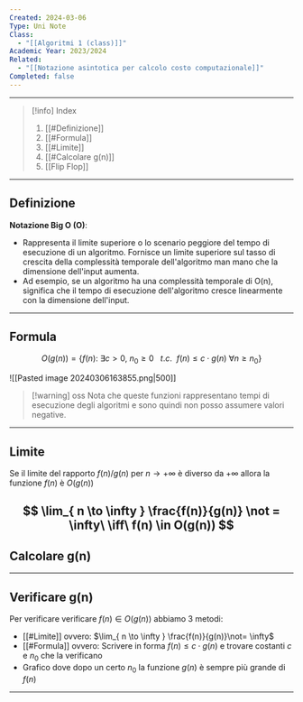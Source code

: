 ```yaml
---
Created: 2024-03-06
Type: Uni Note
Class:
  - "[[Algoritmi 1 (class)]]"
Academic Year: 2023/2024
Related:
  - "[[Notazione asintotica per calcolo costo computazionale]]"
Completed: false
---
```

---

>[!info] Index
>1. [[#Definizione]]
>2. [[#Formula]]
>3. [[#Limite]]
>4. [[#Calcolare g(n)]]
>5. [[Flip Flop]]

---
## Definizione
**Notazione Big O (O)**: 
- Rappresenta il limite superiore o lo scenario peggiore del tempo di esecuzione di un algoritmo. Fornisce un limite superiore sul tasso di crescita della complessità temporale dell'algoritmo man mano che la dimensione dell'input aumenta. 
- Ad esempio, se un algoritmo ha una complessità temporale di O(n), significa che il tempo di esecuzione dell'algoritmo cresce linearmente con la dimensione dell'input.

---
## Formula

$$
O(g(n)) = \{ f(n):\ \exists c>0,\  n_{0}\geq 0\ \ \ t.c.\ \ f(n)\leq c \cdot g(n)\  \forall n \geq n_{0}  \}
$$

![[Pasted image 20240306163855.png|500]]

>[!warning] oss
>Nota che queste funzioni rappresentano tempi di esecuzione degli algoritmi e sono quindi non posso assumere valori negative.

---
## Limite

Se il limite del rapporto $f(n) / g(n)$ per $n\to +\infty$ è diverso da $+\infty$ allora la funzione $f(n)$ è $O(g(n))$

$$
\lim_{ n \to \infty } \frac{f(n)}{g(n)} \not = \infty\ \iff\ f(n) \in O(g(n))
$$
---
## Calcolare g(n)



---
## Verificare g(n)

Per verificare verificare $f(n) \in O(g(n))$ abbiamo 3 metodi:
- [[#Limite]] ovvero:  $\lim_{ n \to \infty } \frac{f(n)}{g(n)}\not= \infty$ 
- [[#Formula]] ovvero: Scrivere in forma $f(n) \leq c \cdot g(n)$ e trovare costanti $c$ e $n_{0}$ che la verificano 
- Grafico dove dopo un certo $n_{0}$ la funzione $g(n)$ è sempre più grande di $f(n)$

---
